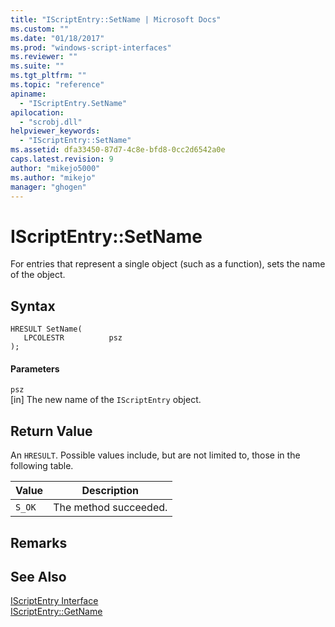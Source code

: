 ```yaml
---
title: "IScriptEntry::SetName | Microsoft Docs"
ms.custom: ""
ms.date: "01/18/2017"
ms.prod: "windows-script-interfaces"
ms.reviewer: ""
ms.suite: ""
ms.tgt_pltfrm: ""
ms.topic: "reference"
apiname: 
  - "IScriptEntry.SetName"
apilocation: 
  - "scrobj.dll"
helpviewer_keywords: 
  - "IScriptEntry::SetName"
ms.assetid: dfa33450-87d7-4c8e-bfd8-0cc2d6542a0e
caps.latest.revision: 9
author: "mikejo5000"
ms.author: "mikejo"
manager: "ghogen"
---
```

# IScriptEntry::SetName
For entries that represent a single object (such as a function), sets the name of the object.  
  
## Syntax  
  
```  
HRESULT SetName(  
   LPCOLESTR          psz  
);  
```  
  
#### Parameters  
 `psz`  
 [in] The new name of the `IScriptEntry` object.  
  
## Return Value  
 An `HRESULT`. Possible values include, but are not limited to, those in the following table.  
  
|Value|Description|  
|-----------|-----------------|  
|`S_OK`|The method succeeded.|  
  
## Remarks  
  
## See Also  
 [IScriptEntry Interface](../../winscript/reference/iscriptentry-interface.md)   
 [IScriptEntry::GetName](../../winscript/reference/iscriptentry-getname.md)